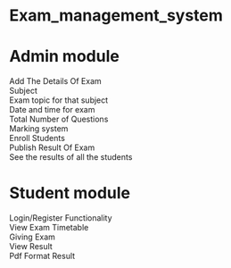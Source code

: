 # Exam_management_system
# Admin module

Add The Details Of Exam
<br>Subject
<br/>Exam topic for that subject
<br/> Date and time for exam
<br/>Total Number of Questions
<br/> Marking system
<br/>Enroll Students 
<br/> Publish Result Of Exam
<br/> See the results of all the students
<br/>
# Student module
Login/Register Functionality
 <br/>View Exam Timetable
<br/>Giving Exam
<br/>View Result
<br/>Pdf Format Result
